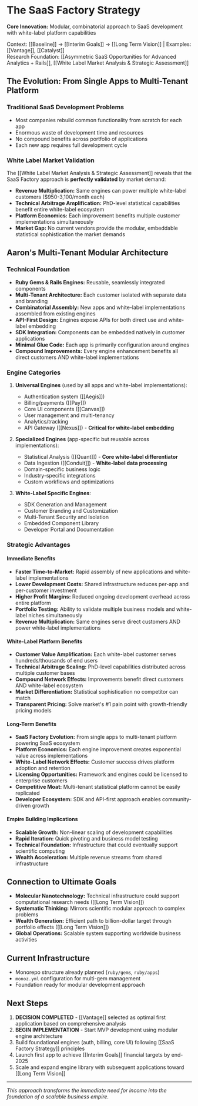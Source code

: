 # The SaaS Factory Strategy

**Core Innovation:** Modular, combinatorial approach to SaaS development with white-label platform capabilities

Context: [[Baseline]] → [[Interim Goals]] → [[Long Term Vision]] | Examples: [[Vantage]], [[Catalyst]]  
Research Foundation: [[Asymmetric SaaS Opportunities for Advanced Analytics + Rails]], [[White Label Market Analysis & Strategic Assessment]]

## The Evolution: From Single Apps to Multi-Tenant Platform

### Traditional SaaS Development Problems
- Most companies rebuild common functionality from scratch for each app
- Enormous waste of development time and resources
- No compound benefits across portfolio of applications
- Each new app requires full development cycle

### White Label Market Validation
The [[White Label Market Analysis & Strategic Assessment]] reveals that the SaaS Factory approach is **perfectly validated** by market demand:
- **Revenue Multiplication:** Same engines can power multiple white-label customers ($950-3,100/month each)
- **Technical Arbitrage Amplification:** PhD-level statistical capabilities benefit entire white-label ecosystem
- **Platform Economics:** Each improvement benefits multiple customer implementations simultaneously
- **Market Gap:** No current vendors provide the modular, embeddable statistical sophistication the market demands

## Aaron's Multi-Tenant Modular Architecture

### Technical Foundation
- **Ruby Gems & Rails Engines:** Reusable, seamlessly integrated components
- **Multi-Tenant Architecture:** Each customer isolated with separate data and branding
- **Combinatorial Assembly:** New apps and white-label implementations assembled from existing engines
- **API-First Design:** Engines expose APIs for both direct use and white-label embedding
- **SDK Integration:** Components can be embedded natively in customer applications
- **Minimal Glue Code:** Each app is primarily configuration around engines
- **Compound Improvements:** Every engine enhancement benefits all direct customers AND white-label implementations

### Engine Categories
1. **Universal Engines** (used by all apps and white-label implementations):
   - Authentication system ([[Aegis]])
   - Billing/payments ([[Pay]])
   - Core UI components ([[Canvas]])
   - User management and multi-tenancy
   - Analytics/tracking
   - API Gateway ([[Nexus]]) - **Critical for white-label embedding**

2. **Specialized Engines** (app-specific but reusable across implementations):
   - Statistical Analysis ([[Quant]]) - **Core white-label differentiator**
   - Data Ingestion ([[Conduit]]) - **White-label data processing**
   - Domain-specific business logic
   - Industry-specific integrations
   - Custom workflows and optimizations

3. **White-Label Specific Engines**:
   - SDK Generation and Management
   - Customer Branding and Customization
   - Multi-Tenant Security and Isolation
   - Embedded Component Library
   - Developer Portal and Documentation

### Strategic Advantages

#### Immediate Benefits
- **Faster Time-to-Market:** Rapid assembly of new applications and white-label implementations
- **Lower Development Costs:** Shared infrastructure reduces per-app and per-customer investment
- **Higher Profit Margins:** Reduced ongoing development overhead across entire platform
- **Portfolio Testing:** Ability to validate multiple business models and white-label niches simultaneously
- **Revenue Multiplication:** Same engines serve direct customers AND power white-label implementations

#### White-Label Platform Benefits
- **Customer Value Amplification:** Each white-label customer serves hundreds/thousands of end users
- **Technical Arbitrage Scaling:** PhD-level capabilities distributed across multiple customer bases
- **Compound Network Effects:** Improvements benefit direct customers AND white-label ecosystem
- **Market Differentiation:** Statistical sophistication no competitor can match
- **Transparent Pricing:** Solve market's #1 pain point with growth-friendly pricing models

#### Long-Term Benefits
- **SaaS Factory Evolution:** From single apps to multi-tenant platform powering SaaS ecosystem
- **Platform Economics:** Each engine improvement creates exponential value across implementations
- **White-Label Network Effects:** Customer success drives platform adoption and retention
- **Licensing Opportunities:** Framework and engines could be licensed to enterprise customers
- **Competitive Moat:** Multi-tenant statistical platform cannot be easily replicated
- **Developer Ecosystem:** SDK and API-first approach enables community-driven growth

#### Empire Building Implications
- **Scalable Growth:** Non-linear scaling of development capabilities
- **Rapid Iteration:** Quick pivoting and business model testing
- **Technical Foundation:** Infrastructure that could eventually support scientific computing
- **Wealth Acceleration:** Multiple revenue streams from shared infrastructure

## Connection to Ultimate Goals
- **Molecular Nanotechnology:** Technical infrastructure could support computational research needs ([[Long Term Vision]])
- **Systematic Thinking:** Mirrors scientific modular approach to complex problems
- **Wealth Generation:** Efficient path to billion-dollar target through portfolio effects ([[Long Term Vision]])
- **Global Operations:** Scalable system supporting worldwide business activities

## Current Infrastructure
- Monorepo structure already planned (`ruby/gems`, `ruby/apps`)
- `monoz.yml` configuration for multi-gem management
- Foundation ready for modular development approach

## Next Steps
1. **DECISION COMPLETED** - [[Vantage]] selected as optimal first application based on comprehensive analysis
2. **BEGIN IMPLEMENTATION** - Start MVP development using modular engine architecture
3. Build foundational engines (auth, billing, core UI) following [[SaaS Factory Strategy]] principles
4. Launch first app to achieve [[Interim Goals]] financial targets by end-2025
5. Scale and expand engine library with subsequent applications toward [[Long Term Vision]]

---
*This approach transforms the immediate need for income into the foundation of a scalable business empire.*
